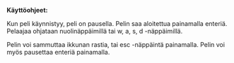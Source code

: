 **Käyttöohjeet:**

Kun peli käynnistyy, peli on pausella. Pelin saa aloitettua painamalla enteriä. Pelaajaa ohjataan nuolinäppäimillä tai w, a, s, d -näppäimillä.

Pelin voi sammuttaa ikkunan rastia, tai esc -näppäintä painamalla. Pelin voi myös pausettaa enteriä painamalla.